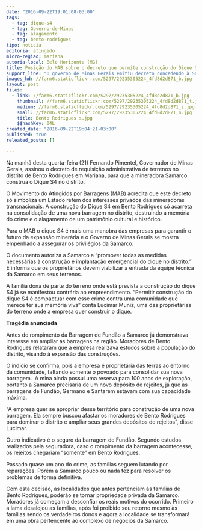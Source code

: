```yaml
---
date: "2016-09-22T19:01:08-03:00"
tags:
  - tag: dique-s4
  - tag: Governo-de-Minas
  - tag: alagamento
  - tag: bento-rodrigues
tipo: noticia
editoria: atingido
micro-regiao: mariana
autoria-local: Belo Horizonte (MG)
title: Posição do MAB sobre o decreto que permite construção do Dique S4 em Bento Rodrigues
support_line: "O governo de Minas Gerais emitiu decreto concedendo à Samarco autorização para construção do Dique S4.  Esta medida garante os interesses da empresa e restringe o acesso das famílias, vítimas do crime, às suas próprias terras."
images_hd: //farm6.staticflickr.com/5297/29235305224_4fd8d2d871_b.jpg
layout: post
files:
  - link: //farm6.staticflickr.com/5297/29235305224_4fd8d2d871_b.jpg
    thumbnail: //farm6.staticflickr.com/5297/29235305224_4fd8d2d871_t.jpg
    medium: //farm6.staticflickr.com/5297/29235305224_4fd8d2d871_z.jpg
    small: //farm6.staticflickr.com/5297/29235305224_4fd8d2d871_n.jpg
    title: Bento Rodrigues s.jpg
    $$hashKey: 04L
created_date: "2016-09-22T19:04:21-03:00"
published: true
releated_posts: []

---
```

<p>Na manh&atilde; desta quarta-feira (21) Fernando Pimentel, Governador de Minas Gerais, assinou o decreto de requisi&ccedil;&atilde;o administrativa de terrenos no distrito de Bento Rodrigues em Mariana, para que a mineradora Samarco construa o Dique S4 no distrito.</p>

<p>O Movimento do Atingidos por Barragens (MAB) acredita que este decreto s&oacute; simboliza um Estado ref&eacute;m dos interesses privados das mineradoras transnacionais. A constru&ccedil;&atilde;o do Dique S4 em Bento Rodrigues s&oacute; acarreta na consolida&ccedil;&atilde;o de uma nova barragem no distrito, destruindo a mem&oacute;ria do crime e o alagamento de um patrim&ocirc;nio cultural e hist&oacute;rico.</p>

<p>Para o MAB o dique S4 &eacute; mais uma manobra das empresas para garantir o futuro da expans&atilde;o miner&aacute;ria e o Governo de Minas Gerais se mostra empenhado a assegurar os privil&eacute;gios da Samarco.</p>

<p>O documento autoriza a Samarco a &ldquo;promover todas as medidas necess&aacute;rias &agrave; constru&ccedil;&atilde;o e implanta&ccedil;&atilde;o emergencial do dique no distrito.&rdquo; E informa que os propriet&aacute;rios devem viabilizar a entrada da equipe t&eacute;cnica da Samarco em seus terrenos.</p>

<p>A fam&iacute;lia dona de parte do terreno onde est&aacute; prevista a constru&ccedil;&atilde;o do dique S4 j&aacute; se manifestou contr&aacute;ria ao empreendimento. &ldquo;Permitir constru&ccedil;&atilde;o do dique S4 &eacute; compactuar com esse crime contra uma comunidade que merece ter sua mem&oacute;ria viva&rdquo; conta Lucimar Muniz, uma das propriet&aacute;rias do terreno onde a empresa quer construir o dique.</p>

<p><strong>Trag&eacute;dia anunciada</strong></p>

<p>Antes do rompimento da Barragem de Fund&atilde;o a Samarco j&aacute; demonstrava interesse em ampliar as barragens na regi&atilde;o. Moradores de Bento Rodrigues relataram que a empresa realizava estudos sobre a popula&ccedil;&atilde;o do distrito, visando &agrave; expans&atilde;o das constru&ccedil;&otilde;es.</p>

<p>O ind&iacute;cio se confirma, pois a empresa &eacute; propriet&aacute;ria das terras ao entorno da comunidade, faltando somente o povoado para consolidar sua nova barragem.&nbsp; A mina ainda possui uma reserva para 100 anos de explora&ccedil;&atilde;o, portanto a Samarco precisaria de um novo dep&oacute;sito de rejeitos, j&aacute; que as barragens de Fund&atilde;o, Germano e Santar&eacute;m estavam com sua capacidade m&aacute;xima.</p>

<p>&ldquo;A empresa quer se apropriar desse territ&oacute;rio para constru&ccedil;&atilde;o de uma nova barragem. Ela sempre buscou afastar os moradores de Bento Rodrigues para dominar o distrito e ampliar seus grandes dep&oacute;sitos de rejeitos&rdquo;, disse Lucimar.&nbsp;</p>

<p>Outro indicativo &eacute; o seguro da barragem de Fund&atilde;o. Segundo estudos realizados pela seguradora, caso o rompimento da barragem acontecesse, os rejeitos chegariam &ldquo;somente&rdquo; em Bento Rodrigues.</p>

<p>Passado quase um ano do crime, as fam&iacute;lias seguem lutando por repara&ccedil;&otilde;es. Por&eacute;m a Samarco pouco ou nada fez para resolver os problemas de forma definitiva.</p>

<p>Com esta decis&atilde;o, as localidades que antes pertenciam &agrave;s fam&iacute;lias de Bento Rodrigues, poder&atilde;o se tornar propriedade privada da Samarco. Moradores j&aacute; come&ccedil;am a desconfiar os reais motivos do ocorrido. Primeiro a lama desalojou as fam&iacute;lias, ap&oacute;s foi proibido seu retorno mesmo &agrave;s fam&iacute;lias sendo os verdadeiros donos e agora a localidade se transformar&aacute; em uma obra pertencente ao complexo de neg&oacute;cios da Samarco.</p>
